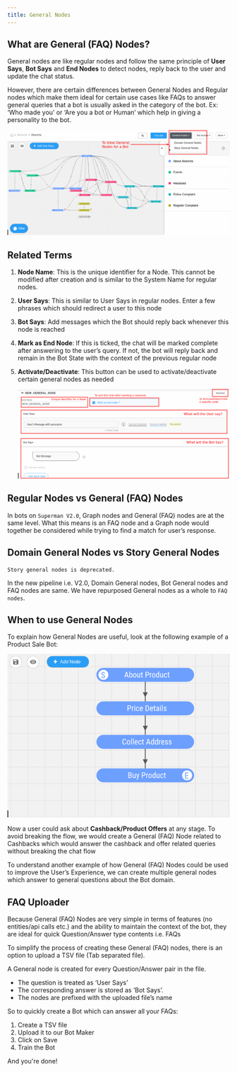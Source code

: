 ```yaml
---
title: General Nodes
---
```


## What are General (FAQ) Nodes?

General nodes are like regular nodes and follow the same principle of **User Says**, **Bot Says** and **End Nodes** to detect nodes, reply back to the user and update the chat status.

However, there are certain differences between General Nodes and Regular nodes which make them ideal for certain use cases like FAQs to answer general queries that a bot is usually asked in the category of the bot. Ex: ‘Who made you’ or ‘Are you a bot or Human’ which help in giving a personality to the bot.

![General Nodes](assets/general_nodes_open.png 'Where to find General Nodes?')

## Related Terms

1. **Node Name**: This is the unique identifier for a Node. This cannot be modified after creation and is similar to the System Name for regular nodes.
2. **User Says**: This is similar to User Says in regular nodes. Enter a few phrases which should redirect a user to this node
3. **Bot Says**: Add messages which the Bot should reply back whenever this node is reached
4. **Mark as End Node**: If this is ticked, the chat will be marked complete after answering to the user’s query. If not, the bot will reply back and remain in the Bot State with the context of the previous regular node
5. **Activate/Deactivate**: This button can be used to activate/deactivate certain general nodes as needed

   ![General Nodes](assets/general_node_terms.png 'How to Create/Edit a General Node?')
   
## Regular Nodes vs General (FAQ) Nodes

In bots on `Superman V2.0`, Graph nodes and General (FAQ) nodes are at the same level. What this means is an FAQ node and a Graph node would together be considered while trying to find a match for user’s response.  

## Domain General Nodes vs Story General Nodes

    Story general nodes is deprecated.

In the new pipeline i.e. V2.0, Domain General nodes, Bot General nodes and FAQ nodes are same. We have repurposed General nodes as a whole to `FAQ nodes`. 

## When to use General Nodes

To explain how General Nodes are useful, look at the following example of a Product Sale Bot:

![General Nodes](assets/general_nodes_example1.png 'Example Product  Sale Bot')

Now a user could ask about **Cashback/Product Offers** at any stage.
To avoid breaking the flow, we would create a General (FAQ) Node related to Cashbacks which would answer the cashback and offer related queries without breaking the chat flow

To understand another example of how General (FAQ) Nodes could be used to improve the User’s Experience, we can create multiple general nodes which answer to general questions about the Bot domain. 

## FAQ Uploader

Because General (FAQ) Nodes are very simple in terms of features (no entities/api calls etc.) and the ability to maintain the context of the bot, they are ideal for quick Question/Answer type contents i.e. FAQs

To simplify the process of creating these General (FAQ) nodes, there is an option to upload a TSV file (Tab separated file).

A General node is created for every Question/Answer pair in the file.

- The question is treated as ‘User Says’
- The corresponding answer is stored as ‘Bot Says’.
- The nodes are prefixed with the uploaded file’s name

So to quickly create a Bot which can answer all your FAQs:

1. Create a TSV file
2. Upload it to our Bot Maker
3. Click on Save
4. Train the Bot

And you're done!
